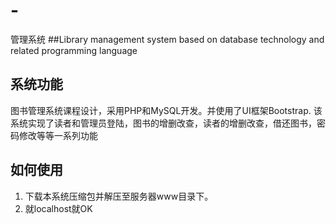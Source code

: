 # -
管理系统
##Library management system based on database technology and related programming language
## 系统功能
图书管理系统课程设计，采用PHP和MySQL开发。并使用了UI框架Bootstrap. 该系统实现了读者和管理员登陆，图书的增删改查，读者的增删改查，借还图书，密码修改等等一系列功能

## 如何使用
1. 下载本系统压缩包并解压至服务器www目录下。
2. 就localhost就OK

